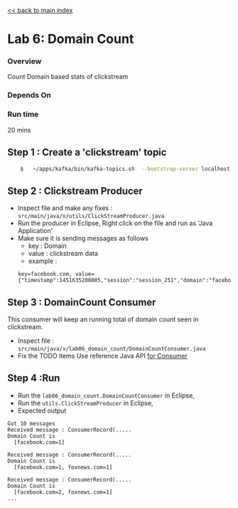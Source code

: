 <link rel='stylesheet' href='../assets/css/main.css'/>

[<< back to main index](../README.md)

Lab 6: Domain Count
===========================

### Overview
Count Domain based stats of clickstream

### Depends On

### Run time
20 mins

## Step 1 : Create a 'clickstream' topic
```bash
    $   ~/apps/kafka/bin/kafka-topics.sh  --bootstrap-server localhost:9092  --create --topic clickstream --replication-factor 1  --partitions 2
```

## Step 2 : Clickstream Producer
* Inspect file and make any fixes : `src/main/java/x/utils/ClickStreamProducer.java`  
* Run the producer in Eclipse, Right click on the file and run as 'Java Application'
* Make sure it is sending messages as follows
  - key : Domain
  - value : clickstream data
  - example  :
  ```
  key=facebook.com, value={"timestamp":1451635200005,"session":"session_251","domain":"facebook.com","cost":91,"user":"user_16","campaign":"campaign_5","ip":"ip_67","action":"clicked"}
  ```

## Step 3 :  DomainCount Consumer
This consumer will keep an running total of domain count seen in clickstream.

* Inspect file : `src/main/java/x/lab06_domain_count/DomainCountConsumer.java`  
* Fix the TODO items
Use reference Java API [for Consumer](https://kafka.apache.org/0100/javadoc/index.html?org/apache/kafka/clients/consumer/KafkaConsumer.html)



## Step 4 :Run
* Run the `lab06_domain_count.DomainCountConsumer` in Eclipse,
* Run the `utils.ClickStreamProducer` in Eclipse,
* Expected output

```
Got 10 messages
Received message : ConsumerRecord(.....
Domain Count is
  [facebook.com=1]

Received message : ConsumerRecord(.....
Domain Count is
  [facebook.com=1, foxnews.com=1]

Received message : ConsumerRecord(.....
Domain Count is
  [facebook.com=2, foxnews.com=1]
...
```
